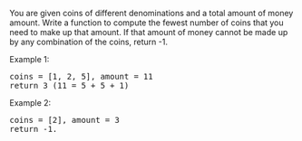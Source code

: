 You are given coins of different denominations and a total amount of money amount. Write a function to compute the fewest number of coins that you need to make up that amount. If that amount of money cannot be made up by any combination of the coins, return -1.

Example 1:
<pre>
coins = [1, 2, 5], amount = 11
return 3 (11 = 5 + 5 + 1)
</pre>
Example 2:
<pre>
coins = [2], amount = 3
return -1.
</pre>

